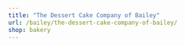 ```yaml
---
title: "The Dessert Cake Company of Bailey"
url: /bailey/the-dessert-cake-company-of-bailey/
shop: bakery
---
```

